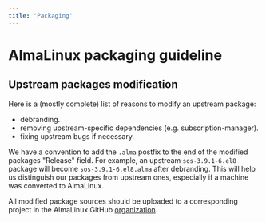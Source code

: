 ```yaml
---
title: 'Packaging'
---
```

# AlmaLinux packaging guideline


## Upstream packages modification

Here is a (mostly complete) list of reasons to modify an upstream package:

* debranding.
* removing upstream-specific dependencies (e.g. subscription-manager).
* fixing upstream bugs if necessary.


We have a convention to add the `.alma` postfix to the end of the modified
packages "Release" field. For example, an upstream `sos-3.9.1-6.el8` package
will become `sos-3.9.1-6.el8.alma` after debranding. This will help us
distinguish our packages from upstream ones, especially if a machine was
converted to AlmaLinux.

All modified package sources should be uploaded to a corresponding project
in the AlmaLinux GitHub [organization](https://github.com/AlmaLinux).